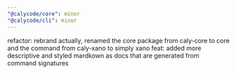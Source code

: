 ```yaml
---
"@calycode/core": minor
"@calycode/cli": minor
---
```


refactor: rebrand actually, renamed the core package from caly-core to core and the command from caly-xano to simply xano
feat: added more descriptive and styled mardkown as docs that are generated from command signatures
